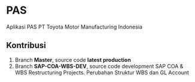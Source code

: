 # PAS

Aplikasi PAS PT Toyota Motor Manufacturing Indonesia

## Kontribusi

1. Branch **Master**, source code **latest production**
2. Branch **SAP-COA-WBS-DEV**, source code development SAP COA & WBS Restructuring Projects. 
Perubahan Struktur WBS dan GL Account